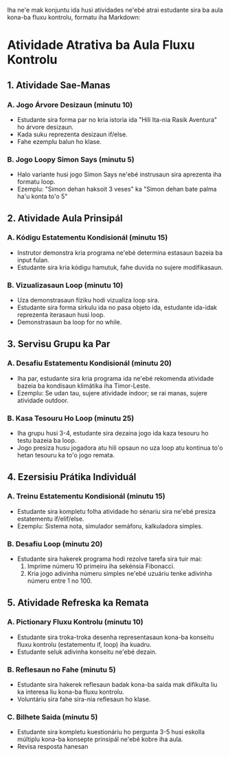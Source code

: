 Iha ne'e mak konjuntu ida husi atividades ne'ebé atrai estudante sira ba aula kona-ba fluxu kontrolu, formatu iha Markdown:

# Atividade Atrativa ba Aula Fluxu Kontrolu

## 1. Atividade Sae-Manas

### A. Jogo Árvore Desizaun (minutu 10)
- Estudante sira forma par no kria istoria ida "Hili Ita-nia Rasik Aventura" ho árvore desizaun.
- Kada suku reprezenta desizaun if/else.
- Fahe ezemplu balun ho klase.

### B. Jogo Loopy Simon Says (minutu 5)
- Halo variante husi jogo Simon Says ne'ebé instrusaun sira aprezenta iha formatu loop.
- Ezemplu: "Simon dehan haksoit 3 veses" ka "Simon dehan bate palma ha'u konta to'o 5"

## 2. Atividade Aula Prinsipál

### A. Kódigu Estatementu Kondisionál (minutu 15)
- Instrutor demonstra kria programa ne'ebé determina estasaun bazeia ba input fulan.
- Estudante sira kria kódigu hamutuk, fahe duvida no sujere modifikasaun.

### B. Vizualizasaun Loop (minutu 10)
- Uza demonstrasaun fíziku hodi vizualiza loop sira.
- Estudante sira forma sirkulu ida no pasa objeto ida, estudante ida-idak reprezenta iterasaun husi loop.
- Demonstrasaun ba loop for no while.

## 3. Servisu Grupu ka Par

### A. Desafiu Estatementu Kondisionál (minutu 20)
- Iha par, estudante sira kria programa ida ne'ebé rekomenda atividade bazeia ba kondisaun klimátika iha Timor-Leste.
- Ezemplu: Se udan tau, sujere atividade indoor; se rai manas, sujere atividade outdoor.

### B. Kasa Tesouru Ho Loop (minutu 25)
- Iha grupu husi 3-4, estudante sira dezaina jogo ida kaza tesouru ho testu bazeia ba loop.
- Jogo presiza husu jogadora atu hili opsaun no uza loop atu kontinua to'o hetan tesouru ka to'o jogo remata.

## 4. Ezersisiu Prátika Individuál

### A. Treinu Estatementu Kondisionál (minutu 15)
- Estudante sira kompletu folha atividade ho sénariu sira ne'ebé presiza estatementu if/elif/else.
- Ezemplu: Sistema nota, simulador semáforu, kalkuladora simples.

### B. Desafiu Loop (minutu 20)
- Estudante sira hakerek programa hodi rezolve tarefa sira tuir mai:
  1. Imprime númeru 10 primeiru iha sekénsia Fibonacci.
  2. Kria jogo adivinha númeru simples ne'ebé uzuáriu tenke adivinha númeru entre 1 no 100.

## 5. Atividade Refreska ka Remata

### A. Pictionary Fluxu Kontrolu (minutu 10)
- Estudante sira troka-troka desenha representasaun kona-ba konseitu fluxu kontrolu (estatementu if, loop) iha kuadru.
- Estudante seluk adivinha konseitu ne'ebé dezain.

### B. Reflesaun no Fahe (minutu 5)
- Estudante sira hakerek reflesaun badak kona-ba saida mak difikulta liu ka interesa liu kona-ba fluxu kontrolu.
- Voluntáriu sira fahe sira-nia reflesaun ho klase.

### C. Bilhete Saida (minutu 5)
- Estudante sira kompletu kuestionáriu ho pergunta 3-5 husi eskolla múltiplu kona-ba konsepte prinsipál ne'ebé kobre iha aula.
- Revisa resposta hanesan